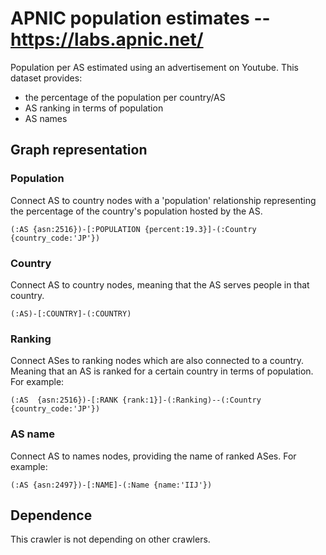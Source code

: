 # APNIC population estimates -- https://labs.apnic.net/

Population per AS estimated using an advertisement on Youtube. This dataset 
provides:
- the percentage of the population per country/AS
- AS ranking in terms of population
- AS names


## Graph representation

### Population
Connect AS to country nodes with a 'population' relationship representing the
percentage of the country's population hosted by the AS.

```
(:AS {asn:2516})-[:POPULATION {percent:19.3}]-(:Country {country_code:'JP'})
```


### Country
Connect AS to country nodes, meaning that the AS serves people in that country.

```
(:AS)-[:COUNTRY]-(:COUNTRY)
```

### Ranking
Connect ASes to ranking nodes which are also connected to a country. Meaning 
that an AS is ranked for a certain country in terms of population.
For example:
```
(:AS  {asn:2516})-[:RANK {rank:1}]-(:Ranking)--(:Country {country_code:'JP'})
```

### AS name
Connect AS to names nodes, providing the name of ranked ASes. 
For example:
```
(:AS {asn:2497})-[:NAME]-(:Name {name:'IIJ'})
```


## Dependence

This crawler is not depending on other crawlers.
